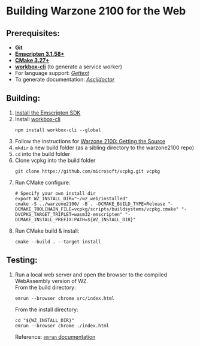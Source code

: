 # Building Warzone 2100 for the Web

## Prerequisites:

- **Git**
- [**Emscripten 3.1.58+**](https://emscripten.org/docs/getting_started/downloads.html)
- [**CMake 3.27+**](https://cmake.org/download/#latest)
- [**workbox-cli**](https://developer.chrome.com/docs/workbox/modules/workbox-cli) (to generate a service worker)
- For language support: [_Gettext_](https://www.gnu.org/software/gettext/)
- To generate documentation: [_Asciidoctor_](https://asciidoctor.org/)

## Building:

1. [Install the Emscripten SDK](https://emscripten.org/docs/getting_started/downloads.html)
2. Install [workbox-cli](https://developer.chrome.com/docs/workbox/modules/workbox-cli)
   ```
   npm install workbox-cli --global
   ```
3. Follow the instructions for [Warzone 2100: Getting the Source](https://github.com/Warzone2100/warzone2100#getting-the-source)
4. `mkdir` a new build folder (as a sibling directory to the warzone2100 repo)
5. `cd` into the build folder
6. Clone vcpkg into the build folder
   ```
   git clone https://github.com/microsoft/vcpkg.git vcpkg
   ```
7. Run CMake configure:
   ```shell
   # Specify your own install dir
   export WZ_INSTALL_DIR="~/wz_web/installed"
   cmake -S ../warzone2100/ -B . -DCMAKE_BUILD_TYPE=Release "-DCMAKE_TOOLCHAIN_FILE=vcpkg/scripts/buildsystems/vcpkg.cmake" "-DVCPKG_TARGET_TRIPLET=wasm32-emscripten" "-DCMAKE_INSTALL_PREFIX:PATH=${WZ_INSTALL_DIR}"
   ```
8. Run CMake build & install:
   ```
   cmake --build . --target install
   ```

## Testing:

1. Run a local web server and open the browser to the compiled WebAssembly version of WZ.  
   From the build directory:
   ```
   emrun --browser chrome src/index.html
   ```
   From the install directory:
   ```shell
   cd "${WZ_INSTALL_DIR}"
   emrun --browser chrome ./index.html
   ```
   Reference: [`emrun` documentation](https://emscripten.org/docs/compiling/Running-html-files-with-emrun.html)